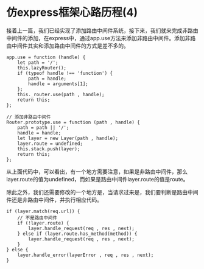 # 仿express框架心路历程(4)
接着上一篇，我们已经实现了添加路由中间件系统，接下来，我们就来完成非路由中间件的添加，在express中，通过app.use方法来添加非路由中间件。添加非路由中间件其实和添加路由中间件的方式是差不多的。

```
app.use = function (handle) {
    let path = '/';
    this.lazyRouter();
    if (typeof handle !== 'function') {
        path = handle;
        handle = arguments[1];
    };
    this._router.use(path , handle);
    return this;
};
```

```
// 添加非路由中间件
Router.prototype.use = function (path , handle) {
    path = path || '/';
    handle = handle;
    let layer = new Layer(path , handle);
    layer.route = undefined;
    this.stack.push(layer);
    return this;
};
```
从上面代码中，可以看出，有一个地方需要注意，如果是非路由中间件，那么layer.route的值为undefined，而如果是路由中间件layer.route的值是route。

除此之外，我们还需要修改的一个地方是，当请求过来是，我们要判断是路由中间件还是非路由中间件，并执行相应代码。

```
if (layer.match(req.url)) {
    // 不是路由中间件
    if (!layer.route) {
        layer.handle_request(req , res , next);
    } else if (layer.route.has_method(method)) {
        layer.handle_request(req , res , next);
    }
} else {
    layer.handle_error(layerError , req , res , next);
}
```